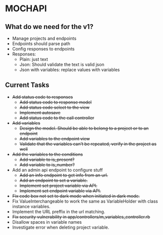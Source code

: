 # MOCHAPI

## What do we need for the v1?

- Manage projects and endpoints
- Endpoints should parse path
- Config responses to endpoints
- Responses:
  - Plain: just text
  - Json: Should validate the text is valid json
  - Json with variables: replace values with variables


## Current Tasks
  
- ~~Add status code to responses~~
  - ~~Add status code to response model~~
  - ~~Add status code select to the view~~
  - ~~Implement autosave~~
  - ~~Add status code to the call controller~~
- ~~Add variables~~
  - ~~Design the model. Should be able to belong to a project or to an endpoint~~
  - ~~Add variables to the endpoint view~~
  - ~~Validate that the variables can't be repeated, verify in the project as well~~
- ~~Add the variables to the conditions~~
  - ~~Add variable to is_present?~~
  - ~~Add variable to is_number?~~
- Add an admin api endpoint to configure stuff
  - ~~Add an info endpoint to get info from an url.~~
  - ~~Add an endpoint to set a variable.~~
  - ~~Implement set project variable via API.~~
  - ~~Implement set endpoint variable via API.~~
- ~~Fix code box not set to dark mode when initiated in dark mode.~~
- Fix ValueInterchangeable to work the same as VariableHolder with class instance variables.
- Implement the URL preffix in the url matching.
- ~~Fix security vulnerability in app/controllers/m_variables_controller.rb~~
- Disallow spaces in variable names
- Investigate error when deleting project variable.